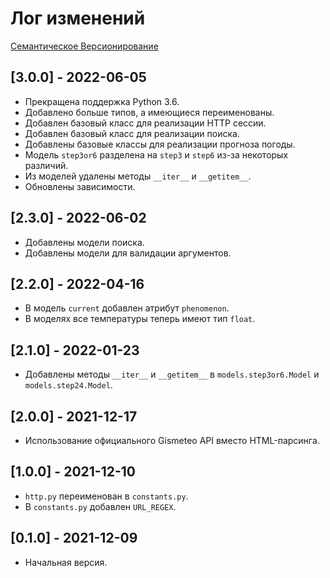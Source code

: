 # Лог изменений

[Семантическое Версионирование](https://semver.org/lang/ru/)

## [3.0.0] - 2022-06-05

- Прекращена поддержка Python 3.6.
- Добавлено больше типов, а имеющиеся переименованы.
- Добавлен базовый класс для реализации HTTP сессии.
- Добавлен базовый класс для реализации поиска.
- Добавлены базовые классы для реализации прогноза погоды.
- Модель `step3or6` разделена на `step3` и `step6` из-за некоторых различий.
- Из моделей удалены методы `__iter__` и `__getitem__`.
- Обновлены зависимости.

## [2.3.0] - 2022-06-02

- Добавлены модели поиска.
- Добавлены модели для валидации аргументов.

## [2.2.0] - 2022-04-16

- В модель `current` добавлен атрибут `phenomenon`.
- В моделях все температуры теперь имеют тип `float`.

## [2.1.0] - 2022-01-23

- Добавлены методы `__iter__` и `__getitem__` в `models.step3or6.Model` и `models.step24.Model`.

## [2.0.0] - 2021-12-17

- Использование официального Gismeteo API вместо HTML-парсинга.

## [1.0.0] - 2021-12-10

- `http.py` переименован в `constants.py`.
- В `constants.py` добавлен `URL_REGEX`.

## [0.1.0] - 2021-12-09

- Начальная версия.
